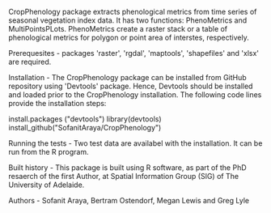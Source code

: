 CropPhenology package extracts phenological metrics from time series of seasonal vegetation index data. It has two functions: PhenoMetrics and MultiPointsPLots. PhenoMetrics create a raster stack or a table of phenological metrics for polygon or point area of interstes, respectively.

Prerequesites - packages 'raster', 'rgdal', 'maptools', 'shapefiles' and 'xlsx' are required.

Installation  - The CropPhenology package can be installed from GitHub repository using 'Devtools' package. Hence, Devtools should be installed and loaded prior to the CropPhenology installation. The following code lines provide the installation steps:

install.packages ("devtools")
library(devtools)
install_github("SofanitAraya/CropPhenology")

Running the tests - Two test data are availabel with the installation. It can be run from the R program.

Built history - This package is built using R software, as part of the PhD resaerch of the first Author, at Spatial Information Group (SIG) of The University of Adelaide.

Authors - Sofanit Araya, Bertram Ostendorf, Megan Lewis and Greg Lyle
